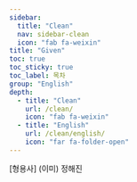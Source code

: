 ```yaml
---
sidebar:
  title: "Clean"
  nav: sidebar-clean
  icon: "fab fa-weixin"
title: "Given"
toc: true
toc_sticky: true
toc_label: 목차
group: "English"
depth: 
  - title: "Clean"
    url: /clean/
    icon: "fab fa-weixin"
  - title: "English"
    url: /clean/english/
    icon: "far fa-folder-open"
---
```

[형용사] (이미) 정해진
